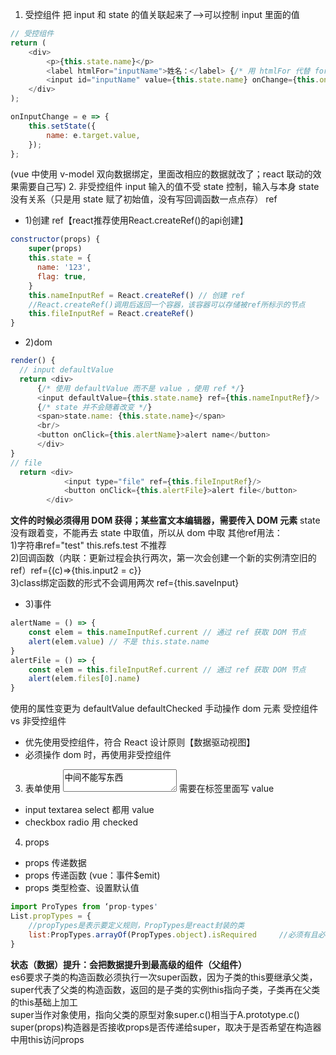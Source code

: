 1. 受控组件
   把 input 和 state 的值关联起来了—>可以控制 input 里面的值
```js
// 受控组件
return (
    <div>
        <p>{this.state.name}</p>
        <label htmlFor="inputName">姓名：</label> {/* 用 htmlFor 代替 for */}
        <input id="inputName" value={this.state.name} onChange={this.onInputChange} />
    </div>
);

onInputChange = e => {
    this.setState({
        name: e.target.value,
    });
};
```
(vue 中使用 v-model 双向数据绑定，里面改相应的数据就改了；react 联动的效果需要自己写)
2. 非受控组件
input 输入的值不受 state 控制，输入与本身 state 没有关系（只是用 state 赋了初始值，没有写回调函数一点点存）
ref 
* 1)创建 ref【react推荐使用React.createRef()的api创建】
```js
constructor(props) {
    super(props)
    this.state = {
      name: '123',
      flag: true,
    }
    this.nameInputRef = React.createRef() // 创建 ref
    //React.createRef()调用后返回一个容器，该容器可以存储被ref所标示的节点
    this.fileInputRef = React.createRef()
}
```
* 2)dom
```js
render() {
  // input defaultValue
  return <div>
      {/* 使用 defaultValue 而不是 value ，使用 ref */}
      <input defaultValue={this.state.name} ref={this.nameInputRef}/>
      {/* state 并不会随着改变 */}
      <span>state.name: {this.state.name}</span>
      <br/>
      <button onClick={this.alertName}>alert name</button>
      </div>
}
// file
  return <div>
            <input type="file" ref={this.fileInputRef}/>
            <button onClick={this.alertFile}>alert file</button>
        </div>
```
**文件的时候必须得用 DOM 获得；某些富文本编辑器，需要传入 DOM 元素**
state 没有跟着变，不能再去 state 中取值，所以从 dom 中取 
其他ref用法：   
1)字符串ref="test"  this.refs.test  不推荐   
2)回调函数（内联：更新过程会执行两次，第一次会创建一个新的实例清空旧的ref）ref={(c)=>{this.input2 = c}}    
3)class绑定函数的形式不会调用两次  ref={this.saveInput}   
* 3)事件
```js
alertName = () => {
    const elem = this.nameInputRef.current // 通过 ref 获取 DOM 节点
    alert(elem.value) // 不是 this.state.name
}
alertFile = () => {
    const elem = this.fileInputRef.current // 通过 ref 获取 DOM 节点
    alert(elem.files[0].name)
}
```
使用的属性变更为 defaultValue defaultChecked
手动操作 dom 元素
受控组件 vs 非受控组件

-   优先使用受控组件，符合 React 设计原则【数据驱动视图】
-   必须操作 dom 时，再使用非受控组件

3. 表单使用
   <textarea/>中间不能写东西</textarea> 需要在标签里面写 value

-   input textarea select 都用 value
-   checkbox radio 用 checked

4. props
-   props 传递数据
-   props 传递函数 (vue：事件$emit)
-   props 类型检查、设置默认值
```js
import ProTypes from ‘prop-types'
List.propTypes = {  
    //propTypes是表示要定义规则，PropTypes是react封装的类
    list:PropTypes.arrayOf(PropTypes.object).isRequired     //必须有且必须为数组
}
```
**状态（数据）提升：会把数据提升到最高级的组件（父组件）**   
es6要求子类的构造函数必须执行一次super函数，因为子类的this要继承父类，super代表了父类的构造函数，返回的是子类的实例this指向子类，子类再在父类的this基础上加工   
super当作对象使用，指向父类的原型对象super.c()相当于A.prototype.c()       
super(props)构造器是否接收props是否传递给super，取决于是否希望在构造器中用this访问props   
